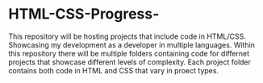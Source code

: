 # HTML-CSS-Progress-
This repository will be hosting projects that include code in HTML/CSS. Showcasing my development as a developer in multiple languages.
Within this repository there will be multiple folders containing code for differnet projects that showcase different levels of complexity. 
Each project folder contains both code in HTML and CSS that vary in proect types.
